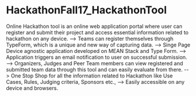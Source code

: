 # HackathonFall17_HackathonTool
Online Hackathon tool is an online web application portal where user can register and submit their project and access essential information related to hackathon on any device.   --> Teams can register themselves through TypeForm, which is a unique and new way of capturing data. --> Singe Page Device agnostic application developed on MEAN Stack and Type Form.  --> Application triggers an email notification to user on successful submission.  --> Organizers, Judges and Peer Team members can view registered and submitted team data through this tool and can easily evaluate from there.  --> One Stop Shop for all the information related to Hackathon like Use Cases, Rules, Judging criteria, Sponsors etc.,  --> Easily accessible on any device and browsers.
